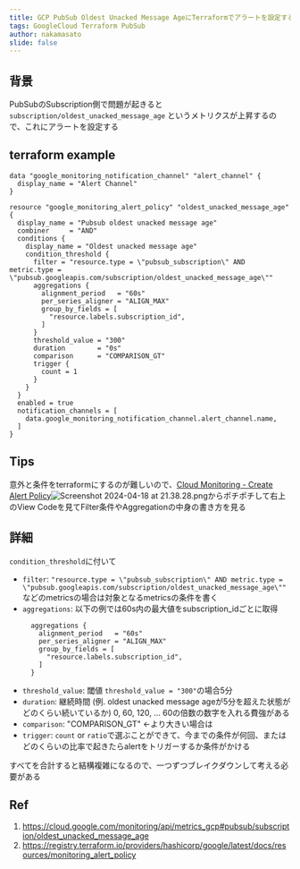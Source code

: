 ```yaml
---
title: GCP PubSub Oldest Unacked Message AgeにTerraformでアラートを設定する
tags: GoogleCloud Terraform PubSub
author: nakamasato
slide: false
---
```

## 背景

PubSubのSubscription側で問題が起きると `subscription/oldest_unacked_message_age` というメトリクスが上昇するので、これにアラートを設定する


## terraform example


```hcl
data "google_monitoring_notification_channel" "alert_channel" {
  display_name = "Alert Channel"
}

resource "google_monitoring_alert_policy" "oldest_unacked_message_age" {
  display_name = "Pubsub oldest unacked message age"
  combiner     = "AND"
  conditions {
    display_name = "Oldest unacked message age"
    condition_threshold {
      filter = "resource.type = \"pubsub_subscription\" AND metric.type = \"pubsub.googleapis.com/subscription/oldest_unacked_message_age\""
      aggregations {
        alignment_period   = "60s"
        per_series_aligner = "ALIGN_MAX"
        group_by_fields = [
          "resource.labels.subscription_id",
        ]
      }
      threshold_value = "300"
      duration        = "0s"
      comparison      = "COMPARISON_GT"
      trigger {
        count = 1
      }
    }
  }
  enabled = true
  notification_channels = [
    data.google_monitoring_notification_channel.alert_channel.name,
  ]
}
```

## Tips

意外と条件をterraformにするのが難しいので、[Cloud Monitoring - Create Alert Policy](https://console.cloud.google.com/monitoring/alerting/policies/create)![Screenshot 2024-04-18 at 21.38.28.png](https://qiita-image-store.s3.ap-northeast-1.amazonaws.com/0/7059/bd3e72b4-9098-b460-f32c-746142bf9856.png)からポチポチして右上のView Codeを見てFilter条件やAggregationの中身の書き方を見る

## 詳細

`condition_threshold`に付いて


- `filter`: `"resource.type = \"pubsub_subscription\" AND metric.type = \"pubsub.googleapis.com/subscription/oldest_unacked_message_age\""` などのmetricsの場合は対象となるmetricsの条件を書く
- `aggregations`: 以下の例では60s内の最大値をsubscription_idごとに取得
    ```hcl
      aggregations {
        alignment_period   = "60s"
        per_series_aligner = "ALIGN_MAX"
        group_by_fields = [
          "resource.labels.subscription_id",
        ]
      }
    ```
- `threshold_value`: 閾値 `threshold_value = "300"`の場合5分
- `duration`: 継続時間 (例. oldest unacked message ageが5分を超えた状態がどのくらい続いているか) 0, 60, 120, ... 60の倍数の数字を入れる費強がある
- `comparison`: "COMPARISON_GT" ←より大きい場合は
- `trigger`: `count` or `ratio`で選ぶことができて、今までの条件が何回、またはどのくらいの比率で起きたらalertをトリガーするか条件がかける

すべてを合計すると結構複雑になるので、一つずつブレイクダウンして考える必要がある

## Ref

1. https://cloud.google.com/monitoring/api/metrics_gcp#pubsub/subscription/oldest_unacked_message_age
1. https://registry.terraform.io/providers/hashicorp/google/latest/docs/resources/monitoring_alert_policy

